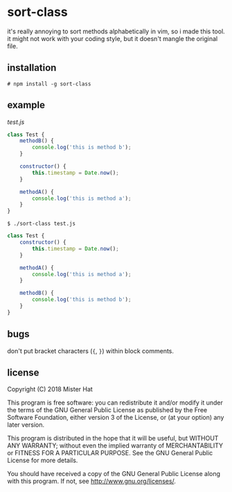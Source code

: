 # sort-class
it's really annoying to sort methods alphabetically in vim, so i made this tool.
it might not work with your coding style, but it doesn't mangle the original
file.

## installation

    # npm install -g sort-class

## example
*test.js*

```javascript
class Test {
    methodB() {
        console.log('this is method b');
    }

    constructor() {
        this.timestamp = Date.now();
    }

    methodA() {
        console.log('this is method a');
    }
}
```

    $ ./sort-class test.js

```javascript
class Test {
    constructor() {
        this.timestamp = Date.now();
    }

    methodA() {
        console.log('this is method a');
    }

    methodB() {
        console.log('this is method b');
    }
}
```

## bugs
don't put bracket characters (`{`, `}`) within block comments.

## license
Copyright (C) 2018 Mister Hat

This program is free software: you can redistribute it and/or modify
it under the terms of the GNU General Public License as published by
the Free Software Foundation, either version 3 of the License, or
(at your option) any later version.

This program is distributed in the hope that it will be useful,
but WITHOUT ANY WARRANTY; without even the implied warranty of
MERCHANTABILITY or FITNESS FOR A PARTICULAR PURPOSE.  See the
GNU General Public License for more details.

You should have received a copy of the GNU General Public License
along with this program.  If not, see <http://www.gnu.org/licenses/>.
